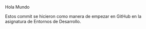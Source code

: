 Hola Mundo

Estos commit se hicieron como manera de empezar en GitHub en la asignatura de Entornos de Desarrollo.
